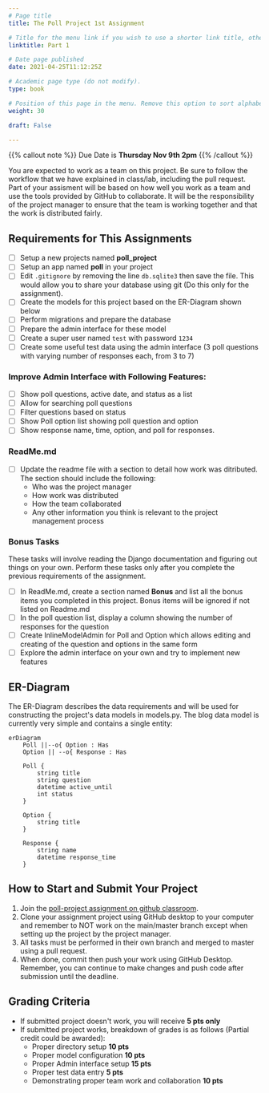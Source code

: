 ```yaml
---
# Page title
title: The Poll Project 1st Assignment

# Title for the menu link if you wish to use a shorter link title, otherwise remove this option.
linktitle: Part 1

# Date page published
date: 2021-04-25T11:12:25Z

# Academic page type (do not modify).
type: book

# Position of this page in the menu. Remove this option to sort alphabetically.
weight: 30

draft: False

---
```


{{% callout note %}}
Due Date is <strong>Thursday Nov 9th 2pm</strong>
{{% /callout %}}

You are expected to work as a team on this project. Be sure to follow the workflow that we have explained in class/lab, including the pull request. Part of your assisment will be based on how well you work as a team and use the tools provided by GitHub to collaborate. It will be the responsibility of the project manager to ensure that the team is working together and that the work is distributed fairly.

## Requirements for This Assignments 

- [ ] Setup a new projects named **poll_project**
- [ ] Setup an app named **poll** in your project
- [ ] Edit `.gitignore` by removing the line `db.sqlite3` then save the file. This would allow you to share your database using git (Do this only for the assignment).
- [ ] Create the models for this project based on the ER-Diagram shown below
- [ ] Perform migrations and prepare the database
- [ ] Prepare the admin interface for these model
- [ ] Create a super user named `test` with password `1234`
- [ ] Create some useful test data using the admin interface (3 poll questions with varying number of responses each, from 3 to 7)

### Improve Admin Interface with Following Features:

- [ ] Show poll questions, active date, and status as a list
- [ ] Allow for searching poll questions
- [ ] Filter questions based on status
- [ ] Show Poll option list showing poll question and option
- [ ] Show response name, time, option, and poll for responses.

### ReadMe.md
- [ ] Update the readme file with a section to detail how work was ditributed. The section should include the following:
    - Who was the project manager
    - How work was distributed
    - How the team collaborated
    - Any other information you think is relevant to the project management process

### Bonus Tasks

These tasks will involve reading the Django documentation and figuring out things on your own. Perform these tasks only after you complete the previous requirements of the assignment.

- [ ] In ReadMe.md, create a section named **Bonus** and list all the bonus items you completed in this project. Bonus items will be ignored if not listed on Readme.md
- [ ] In the poll question list, display a column showing the number of responses for the question
- [ ] Create InlineModelAdmin for Poll and Option which allows editing and creating of the question and options in the same form
- [ ] Explore the admin interface on your own and try to implement new features

## ER-Diagram

The ER-Diagram describes the data requirements and will be used for constructing the project's data models in models.py. The blog data model is currently very simple and contains a single entity:

```mermaid
erDiagram
    Poll ||--o{ Option : Has
    Option || --o{ Response : Has

    Poll {
        string title
        string question
        datetime active_until
        int status 
    }
    
    Option {
        string title
    }

    Response {
        string name
        datetime response_time
    }
```

## How to Start and Submit Your Project

1. Join the [poll-project assignment on github classroom](https://classroom.github.com/a/NSd26UjQ).
2. Clone your assignment project using GitHub desktop to your computer and remember to NOT work on the main/master branch except when setting up the project by the project manager. 
3. All tasks must be performed in their own branch and merged to master using a pull request. 
4. When done, commit then push your work using GitHub Desktop. Remember, you can continue to make changes and push code after submission until the deadline.

## Grading Criteria

- If submitted project doesn't work, you will receive **5 pts only**
- If submitted project works, breakdown of grades is as follows (Partial credit could be awarded):
    - Proper directory setup **10 pts**
    - Proper model configuration **10 pts**
    - Proper Admin interface setup **15 pts**
    - Proper test data entry **5 pts**
    - Demonstrating proper team work and collaboration **10 pts**